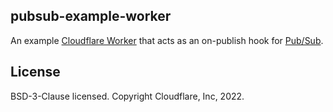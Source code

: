 ## pubsub-example-worker

An example [Cloudflare Worker](https://developers.cloudflare.com/workers/) that acts as an on-publish hook for [Pub/Sub](https://developers.cloudflare.com/pub-sub/).

## License

BSD-3-Clause licensed. Copyright Cloudflare, Inc, 2022.